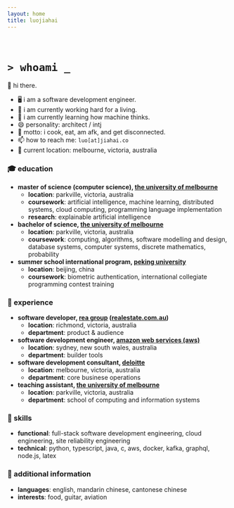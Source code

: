 ```yaml
---
layout: home
title: luojiahai
---
```


<br/>

# `> whoami _`

👋 hi there.

- 🖥️ i am a software development engineer.
- 🔭 i am currently working hard for a living.
- 🌱 i am currently learning how machine thinks.
- 😄 personality: architect / intj
- 💬 motto: i cook, eat, am afk, and get disconnected.
- 📫 how to reach me: `luo[at]jiahai.co`
- 📍 current location: melbourne, victoria, australia

### 🎓 education

- **master of science (computer science), [the university of melbourne](https://www.unimelb.edu.au/)**
  - **location**: parkville, victoria, australia
  - **coursework**: artificial intelligence, machine learning, distributed systems, cloud computing, programming language implementation
  - **research**: explainable artificial intelligence
- **bachelor of science, [the university of melbourne](https://www.unimelb.edu.au/)**
  - **location**: parkville, victoria, australia
  - **coursework**: computing, algorithms, software modelling and design, database systems, computer systems, discrete mathematics, probability
- **summer school international program, [peking university](https://www.pku.edu.cn/)**
  - **location**: beijing, china
  - **coursework**: biometric authentication, international collegiate programming contest training

### 🏢 experience

- **software developer, [rea group](https://www.rea-group.com/) ([realestate.com.au](https://realestate.com.au/))**
  - **location**: richmond, victoria, australia
  - **department**: product & audience
- **software development engineer, [amazon web services (aws)](https://aws.amazon.com/)**
  - **location**: sydney, new south wales, australia
  - **department**: builder tools
- **software development consultant, [deloitte](https://www.deloitte.com/)**
  - **location**: melbourne, victoria, australia
  - **department**: core businese operations
- **teaching assistant, [the university of melbourne](https://www.unimelb.edu.au/)**
  - **location**: parkville, victoria, australia
  - **department**: school of computing and information systems

### 🚀 skills

- **functional**: full-stack software development engineering, cloud engineering, site reliability engineering
- **technical**: python, typescript, java, c, aws, docker, kafka, graphql, node.js, latex

### 🥔 additional information

- **languages**: english, mandarin chinese, cantonese chinese
- **interests**: food, guitar, aviation
